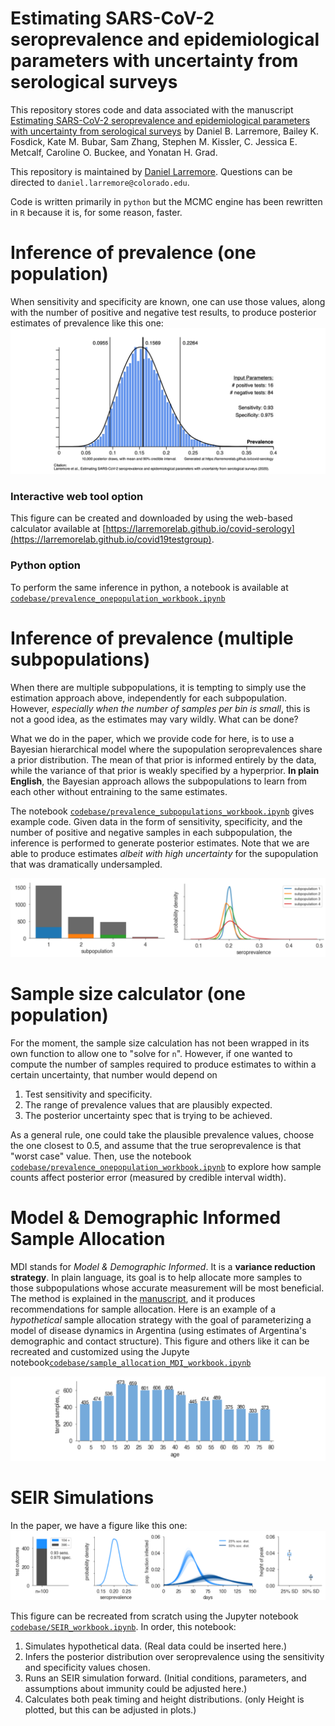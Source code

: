 # Estimating SARS-CoV-2 seroprevalence and epidemiological parameters with uncertainty from serological surveys

This repository stores code and data associated with the manuscript [Estimating SARS-CoV-2 seroprevalence and epidemiological parameters with uncertainty from serological surveys](https://www.medrxiv.org/content/10.1101/2020.04.15.20067066v1) by Daniel B. Larremore, Bailey K. Fosdick, Kate M. Bubar, Sam Zhang, Stephen M. Kissler, C. Jessica E. Metcalf, Caroline O. Buckee, and Yonatan H. Grad. 

This repository is maintained by [Daniel Larremore](https://larremorelab.github.io/). Questions can be directed to `daniel.larremore@colorado.edu`.

Code is written primarily in `python` but the MCMC engine has been rewritten in `R` because it is, for some reason, faster. 


# Inference of prevalence (one population)

When sensitivity and specificity are known, one can use those values, along with the number of positive and negative test results, to produce posterior estimates of prevalence like this one:
[![Image of Seroprevalence Posterior](https://github.com/LarremoreLab/covid_serological_sampling/blob/master/images/calculator.png)](https://larremorelab.github.io/covid19testgroup)

### Interactive web tool option
This figure can be created and downloaded by using the web-based calculator available at [https://larremorelab.github.io/covid-serology](https://larremorelab.github.io/covid19testgroup). 

### Python option
To perform the same inference in python, a notebook is available at [`codebase/prevalence_onepopulation_workbook.ipynb`](https://github.com/LarremoreLab/covid_serological_sampling/blob/master/codebase/prevalence_onepopulation_workbook.ipynb)

# Inference of prevalence (multiple subpopulations)

When there are multiple subpopulations, it is tempting to simply use the estimation approach above, independently for each subpopulation. However, *especially when the number of samples per bin is small*, this is not a good idea, as the estimates may vary wildly. What can be done?

What we do in the paper, which we provide code for here, is to use a Bayesian hierarchical model where the supopulation seroprevalences share a prior distribution. The mean of that prior is informed entirely by the data, while the variance of that prior is weakly specified by a hyperprior. **In plain English**, the Bayesian approach allows the subpopulations to learn from each other without entraining to the same estimates. 

The notebook [`codebase/prevalence_subpopulations_workbook.ipynb`](https://github.com/LarremoreLab/covid_serological_sampling/blob/master/codebase/prevalence_subpopulations_workbook.ipynb) gives example code. Given data in the form of sensitivity, specificity, and the number of positive and negative samples in each subpopulation, the inference is performed to generate posterior estimates. Note that we are able to produce estimates *albeit with high uncertainty* for the supopulation that was dramatically undersampled. 

![Image of Subpopulation Seroprevalence Posteriors](https://github.com/LarremoreLab/covid_serological_sampling/blob/master/images/subpopulations.png)

# Sample size calculator (one population)

For the moment, the sample size calculation has not been wrapped in its own function to allow one to "solve for `n`". However, if one wanted to compute the number of samples required to produce estimates to within a certain uncertainty, that number would depend on
1. Test sensitivity and specificity.
2. The range of prevalence values that are plausibly expected.
3. The posterior uncertainty spec that is trying to be achieved. 

As a general rule, one could take the plausible prevalence values, choose the one closest to 0.5, and assume that the true seroprevalence is that "worst case" value. Then, use the notebook [`codebase/prevalence_onepopulation_workbook.ipynb`](https://github.com/LarremoreLab/covid_serological_sampling/blob/master/codebase/prevalence_onepopulation_workbook.ipynb) to explore how sample counts affect posterior error (measured by credible interval width).

# Model & Demographic Informed Sample Allocation

MDI stands for *Model & Demographic Informed*. It is a **variance reduction strategy**. In plain language, its goal is to help allocate more samples to those subpopulations whose accurate measurement will be most beneficial. The method is explained in the [manuscript](https://www.medrxiv.org/content/10.1101/2020.04.15.20067066v1), and it produces recommendations for sample allocation. Here is an example of a *hypothetical* sample allocation strategy with the goal of parameterizing a model of disease dynamics in Argentina (using estimates of Argentina's demographic and contact structure). This figure and others like it can be recreated and customized using the Jupyte notebook[`codebase/sample_allocation_MDI_workbook.ipynb`](https://github.com/LarremoreLab/covid_serological_sampling/blob/master/codebase/sample_allocation_MDI_workbook.ipynb)

![Image of MDI Argentina](https://github.com/LarremoreLab/covid_serological_sampling/blob/master/images/MDI_Argentina.png)

# SEIR Simulations

In the paper, we have a figure like this one:
![Image of SEIR Simulation](https://github.com/LarremoreLab/covid_serological_sampling/blob/master/images/SEIR_workbook.png)

This figure can be recreated from scratch using the Jupyter notebook [`codebase/SEIR_workbook.ipynb`](https://github.com/LarremoreLab/covid_serological_sampling/blob/master/codebase/SEIR_workbook.ipynb). In order, this notebook:
1. Simulates hypothetical data. (Real data could be inserted here.)
2. Infers the posterior distribution over seroprevalence using the sensitivity and specificity values chosen.
3. Runs an SEIR simulation forward. (Initial conditions, parameters, and assumptions about immunity could be adjusted here.)
4. Calculates both peak timing and height distributions. (only Height is plotted, but this can be adjusted in plots.)